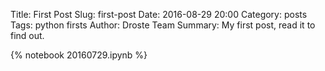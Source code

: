 Title: First Post
Slug: first-post
Date: 2016-08-29 20:00
Category: posts
Tags: python firsts
Author: Droste Team
Summary: My first post, read it to find out.

{% notebook 20160729.ipynb %}

